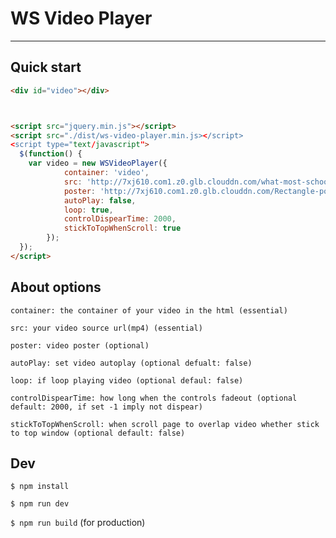 # WS Video Player

--------------------------------------------------------------------------------

## Quick start

```html
<div id="video"></div>



<script src="jquery.min.js"></script>
<script src="./dist/ws-video-player.min.js></script>
<script type="text/javascript">
  $(function() {
    var video = new WSVideoPlayer({
            container: 'video',
            src: 'http://7xj610.com1.z0.glb.clouddn.com/what-most-schools-dont-teach.mp4',
            poster: 'http://7xj610.com1.z0.glb.clouddn.com/Rectangle-poster.png',
            autoPlay: false,
            loop: true,  
            controlDispearTime: 2000,
            stickToTopWhenScroll: true
        });
  });
</script>
```

## About options

```
container: the container of your video in the html (essential)

src: your video source url(mp4) (essential)

poster: video poster (optional)

autoPlay: set video autoplay (optional defualt: false)

loop: if loop playing video (optional defaul: false)

controlDispearTime: how long when the controls fadeout (optional default: 2000, if set -1 imply not dispear)

stickToTopWhenScroll: when scroll page to overlap video whether stick to top window (optional default: false)
```

## Dev

`$ npm install`

`$ npm run dev`

`$ npm run build` (for production)
